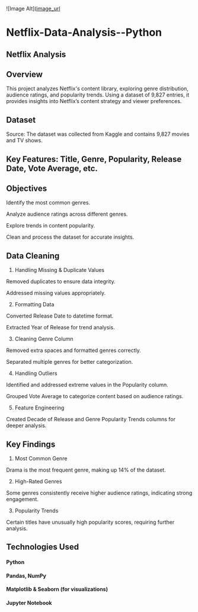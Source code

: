  ![Image Alt]([image_url](https://github.com/SrijonSync/Netflix-Data-Analysis--Python/blob/bfd6e239cc9b96643046d5e4fe49c9424338faa8/Image%20(2).png)


# Netflix-Data-Analysis--Python

## Netflix Analysis

## Overview

This project analyzes Netflix's content library, exploring genre distribution, audience ratings, and popularity trends. Using a dataset of 9,827 entries, it provides insights into Netflix’s content strategy and viewer preferences.

## Dataset

Source: The dataset was collected from Kaggle and contains 9,827 movies and TV shows.

## Key Features: Title, Genre, Popularity, Release Date, Vote Average, etc.



## Objectives

Identify the most common genres.

Analyze audience ratings across different genres.

Explore trends in content popularity.

Clean and process the dataset for accurate insights.

## Data Cleaning

1. Handling Missing & Duplicate Values

Removed duplicates to ensure data integrity.

Addressed missing values appropriately.

2. Formatting Data

Converted Release Date to datetime format.

Extracted Year of Release for trend analysis.

3. Cleaning Genre Column

Removed extra spaces and formatted genres correctly.

Separated multiple genres for better categorization.

4. Handling Outliers

Identified and addressed extreme values in the Popularity column.

Grouped Vote Average to categorize content based on audience ratings.

5. Feature Engineering

Created Decade of Release and Genre Popularity Trends columns for deeper analysis.

## Key Findings

1. Most Common Genre

Drama is the most frequent genre, making up 14% of the dataset.

2. High-Rated Genres

Some genres consistently receive higher audience ratings, indicating strong engagement.

3. Popularity Trends

Certain titles have unusually high popularity scores, requiring further analysis.

## Technologies Used

#### Python

#### Pandas, NumPy

#### Matplotlib & Seaborn (for visualizations)

#### Jupyter Notebook
